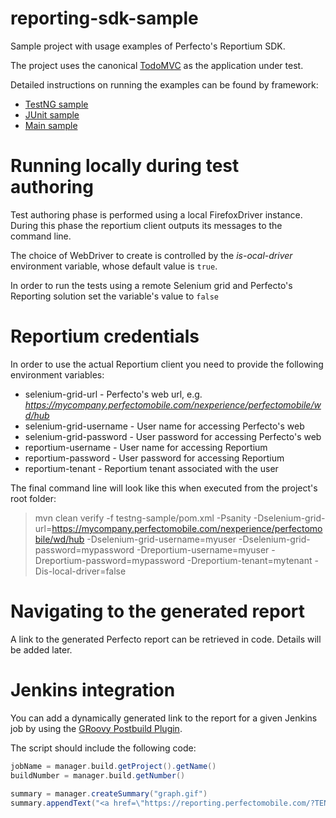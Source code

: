 # reporting-sdk-sample
Sample project with usage examples of Perfecto's Reportium SDK.

The project uses the canonical [TodoMVC](http://todomvc.com/) as the application under test. 

Detailed instructions on running the examples can be found by framework:

- [TestNG sample](testng-sample/testng.md)
- [JUnit sample](junit-sample/junit.md)
- [Main sample](main-sample)

# Running locally during test authoring
Test authoring phase is performed using a local FirefoxDriver instance. During this phase the reportium client outputs its messages to the command line.

The choice of WebDriver to create is controlled by the _is-ocal-driver_ environment variable, whose default value is <code>true</code>.

In order to run the tests using a remote Selenium grid and Perfecto's Reporting solution set the variable's value to <code>false</code>

# Reportium credentials
In order to use the actual Reportium client you need to provide the following environment variables:

- selenium-grid-url - Perfecto's web url, e.g. _https://mycompany.perfectomobile.com/nexperience/perfectomobile/wd/hub_
- selenium-grid-username - User name for accessing Perfecto's web
- selenium-grid-password - User password for accessing Perfecto's web
- reportium-username - User name for accessing Reportium
- reportium-password - User password for accessing Reportium
- reportium-tenant - Reportium tenant associated with the user

The final command line will look like this when executed from the project's root folder:

> mvn clean verify -f testng-sample/pom.xml -Psanity -Dselenium-grid-url=https://mycompany.perfectomobile.com/nexperience/perfectomobile/wd/hub -Dselenium-grid-username=myuser -Dselenium-grid-password=mypassword -Dreportium-username=myuser -Dreportium-password=mypassword -Dreportium-tenant=mytenant -Dis-local-driver=false

# Navigating to the generated report
A link to the generated Perfecto report can be retrieved in code. 
Details will be added later. 

# Jenkins integration
You can add a dynamically generated link to the report for a given Jenkins job by using the [GRoovy Postbuild Plugin](https://wiki.jenkins-ci.org/display/JENKINS/Groovy+Postbuild+Plugin).
 
The script should include the following code:

```groovy
jobName = manager.build.getProject().getName()
buildNumber = manager.build.getNumber()
 
summary = manager.createSummary("graph.gif")
summary.appendText("<a href=\"https://reporting.perfectomobile.com/?TENANTID=10000001&jobName=${jobName}&jobNumber=${buildNumber}\">Perfecto Test Report</a>", false)
```


